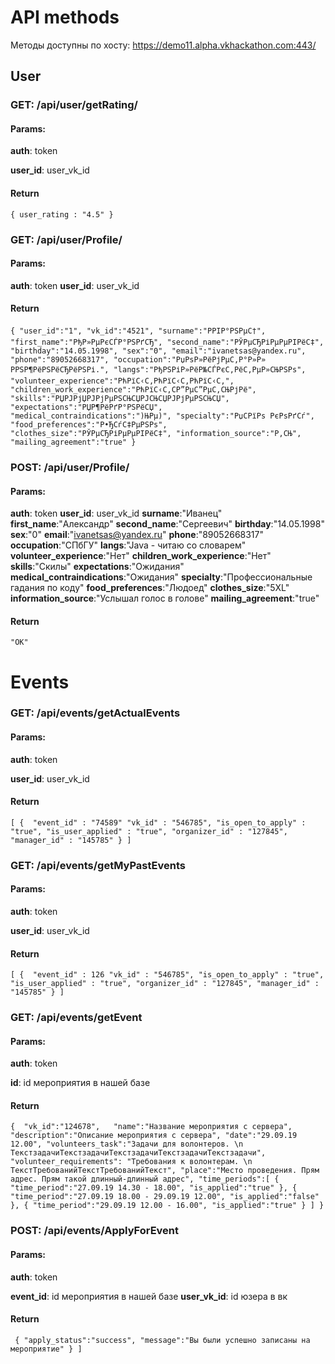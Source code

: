 # API methods
Методы доступны по хосту: https://demo11.alpha.vkhackathon.com:443/
## User
### GET: /api/user/getRating/
#### Params:
**auth**: token

**user_id**: user_vk_id

#### Return
`{ user_rating : "4.5" }`

### GET: /api/user/Profile/
#### Params:
**auth**: token
**user_id**: user_vk_id

#### Return
`{
    "user_id":"1",
    "vk_id":"4521",
    "surname":"РРІР°РЅРµС†",
    "first_name":"РђР»РµРєСЃР°РЅРґСЂ",
    "second_name":"РЎРµСЂРіРµРµРІРёС‡",
    "birthday":"14.05.1998",
    "sex":"0",
    "email":"ivanetsas@yandex.ru",
    "phone":"89052668317",
    "occupation":"РџРѕР»РёРјРµС‚Р°Р»Р» РРЅР¶РёРЅРёСЂРёРЅРі.",
    "langs":"РђРЅРіР»РёР№СЃРєС‚РёС‚РµР»СЊРЅРѕ",
    "volunteer_experience":"РћРїС‹С‚РћРїС‹С‚РћРїС‹С‚",
    "children_work_experience":"РћРїС‹С‚CР”РµС”РµС‚СЊРјРё",
    "skills":"РЏРЈРјЏРЈРјРµРЅСЊСЏРЈСЊСЏРЈРјРµРЅСЊСЏ",
    "expectations":"РЏР¶РёРґР°РЅРёСЏ",
    "medical_contraindications":")ЊРµ)",
    "specialty":"РџСРїРѕ РєРѕРґСѓ",
    "food_preferences":"Р•ЂСѓС‡РµРЅРѕ",
    "clothes_size":"РЎРµСЂРіРµРµРІРёС‡",
    "information_source":"Р‚СЊ",
    "mailing_agreement":"true"
}`

### POST: /api/user/Profile/
#### Params:
**auth**: token
**user_id**: user_vk_id
**surname**:"Иванец"
**first_name**:"Александр"
**second_name**:"Сергеевич"
**birthday**:"14.05.1998"
**sex**:"0"
**email**:"ivanetsas@yandex.ru"
**phone**:"89052668317"
**occupation**:"СПбГУ"
**langs**:"Java - читаю со словарем"
**volunteer_experience**:"Нет"
**children_work_experience**:"Нет"
**skills**:"Скилы"
**expectations**:"Ожидания"
**medical_contraindications**:"Ожидания"
**specialty**:"Профессиональные гадания по коду"
**food_preferences**:"Людоед"
**clothes_size**:"5XL"
**information_source**:"Услышал голос в голове"
**mailing_agreement**:"true"

#### Return
`"OK"`


# Events
### GET: /api/events/getActualEvents
#### Params:
**auth**: token

**user_id**: user_vk_id

#### Return
`[
    { 
      "event_id" : "74589"
      "vk_id" : "546785",
      "is_open_to_apply" : "true",
      "is_user_applied" : "true",
      "organizer_id" : "127845",
      "manager_id" : "145785"
    }
]`

### GET: /api/events/getMyPastEvents
#### Params:
**auth**: token

**user_id**: user_vk_id

#### Return
`[
    { 
      "event_id" : 126
      "vk_id" : "546785",
      "is_open_to_apply" : "true",
      "is_user_applied" : "true",
      "organizer_id" : "127845",
      "manager_id" : "145785"
    }
]`

### GET: /api/events/getEvent
#### Params:
**auth**: token

**id**: id мероприятия в нашей базе

#### Return

`{ 
    "vk_id":"124678",  
    "name":"Название мероприятия с сервера",
    "description":"Описание мероприятия с сервера",
    "date":"29.09.19 12.00",
    "volunteers_task":"Задачи для волонтеров. \n ТекстзадачиТекстзадачиТекстзадачиТекстзадачиТекстзадачи",
    "volunteer_requirements": "Требования к волонтерам. \n ТекстТребованийТекстТребованийТекст",
    "place":"Место проведения. Прям адрес. Прям такой длинный-длинный адрес",
    "time_periods":[
        {
            "time_period":"27.09.19 14.30 - 18.00",
            "is_applied":"true"
        },
        {
            "time_period":"27.09.19 18.00 - 29.09.19 12.00",
            "is_applied":"false"
        },
        {
            "time_period":"29.09.19 12.00 - 16.00",
            "is_applied":"true"
        }
    ]
}
`

### POST: /api/events/ApplyForEvent
#### Params:
**auth**: token

**event_id**: id мероприятия в нашей базе
**user_vk_id**: id юзера в вк

#### Return
`
    {
        "apply_status":"success",
        "message":"Вы были успешно записаны на мероприятие"
    }
]`


